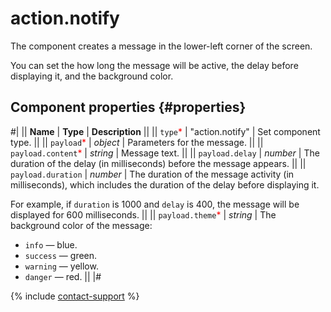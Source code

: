 # action.notify

The component creates a message in the lower-left corner of the screen.

You can set the how long the message will be active, the delay before displaying it, and the background color.

## Component properties {#properties}

#|
|| **Name** | **Type** | **Description** ||
|| `type`<span style="color: red">\*</span> | "action.notify" | Set component type. ||
|| `payload`<span style="color: red">\*</span> | _object_ | Parameters for the message. ||
|| `payload.content`<span style="color: red">\*</span> | _string_ | Message text. ||
|| `payload.delay` | _number_ | The duration of the delay (in milliseconds) before the message appears. ||
|| `payload.duration` | _number_ | The duration of the message activity (in milliseconds), which includes the duration of the delay before displaying it.

For example, if `duration` is 1000 and `delay` is 400, the message will be displayed for 600 milliseconds. ||
|| `payload.theme`<span style="color: red">\*</span> | _string_ | The background color of the message:

- `info` — blue.
- `success` — green.
- `warning` — yellow.
- `danger` — red.
  ||
  |#

{% include [contact-support](../_includes/contact-support.md) %}
